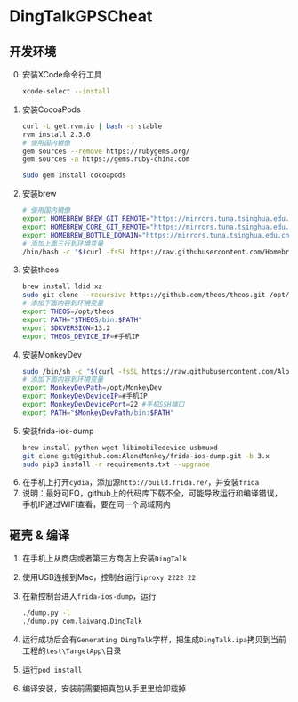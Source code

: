 # DingTalkGPSCheat


## 开发环境
0. 安装XCode命令行工具
    ```bash
    xcode-select --install
    ```
1. 安装CocoaPods
    ```bash
    curl -L get.rvm.io | bash -s stable
    rvm install 2.3.0
    # 使用国内镜像
    gem sources --remove https://rubygems.org/
    gem sources -a https://gems.ruby-china.com
    
    sudo gem install cocoapods
    ```
2. 安装brew
    ```bash
    # 使用国内镜像
    export HOMEBREW_BREW_GIT_REMOTE="https://mirrors.tuna.tsinghua.edu.cn/git/homebrew/brew.git"
    export HOMEBREW_CORE_GIT_REMOTE="https://mirrors.tuna.tsinghua.edu.cn/git/homebrew/homebrew-core.git"
    export HOMEBREW_BOTTLE_DOMAIN="https://mirrors.tuna.tsinghua.edu.cn/homebrew-bottles"
    # 添加上面三行到环境变量
    /bin/bash -c "$(curl -fsSL https://raw.githubusercontent.com/Homebrew/install/master/install.sh)"
    ```
3. 安装theos
    ```bash
    brew install ldid xz
    sudo git clone --recursive https://github.com/theos/theos.git /opt/theos
    # 添加下面内容到环境变量
    export THEOS=/opt/theos
    export PATH="$THEOS/bin:$PATH"
    export SDKVERSION=13.2
    export THEOS_DEVICE_IP=#手机IP
    ```
4. 安装MonkeyDev
    ```bash
    sudo /bin/sh -c "$(curl -fsSL https://raw.githubusercontent.com/AloneMonkey/MonkeyDev/master/bin/md-install)"
    # 添加下面内容到环境变量
    export MonkeyDevPath=/opt/MonkeyDev
    export MonkeyDevDeviceIP=#手机IP
    export MonkeyDevDevicePort=22 #手机SSH端口
    export PATH="$MonkeyDevPath/bin:$PATH"
    ```
5. 安装frida-ios-dump
    ```bash
    brew install python wget libimobiledevice usbmuxd
    git clone git@github.com:AloneMonkey/frida-ios-dump.git -b 3.x
    sudo pip3 install -r requirements.txt --upgrade
    ```
6. 在手机上打开`cydia`，添加源`http://build.frida.re/`，并安装`frida`
7. 说明：最好可FQ，github上的代码库下载不全，可能导致运行和编译错误，手机IP通过WIFI查看，要在同一个局域网内

## 砸壳 & 编译
1. 在手机上从商店或者第三方商店上安装`DingTalk`
2. 使用USB连接到Mac，控制台运行`iproxy 2222 22`
3. 在新控制台进入`frida-ios-dump`，运行
    ```bash
    ./dump.py -l
    ./dump.py com.laiwang.DingTalk
    ```
    
4. 运行成功后会有`Generating DingTalk`字样，把生成`DingTalk.ipa`拷贝到当前工程的`test\TargetApp\`目录
5. 运行`pod install`
6. 编译安装，安装前需要把真包从手里里给卸载掉

